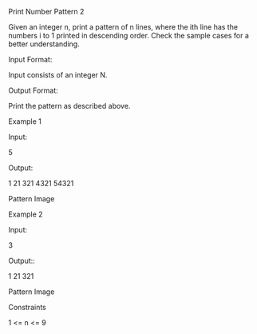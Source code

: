 Print Number Pattern 2

Given an integer n, print a pattern of n lines, where the ith line has the numbers i to 1 printed in descending order. Check the sample cases for a better understanding.

Input Format:

Input consists of an integer N.

Output Format:

Print the pattern as described above.

Example 1

Input:

5

Output:

1
21
321
4321
54321

Pattern Image

Example 2

Input:

3

Output::

1
21
321

Pattern Image

Constraints

1 <= n <= 9
